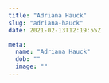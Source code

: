 ```yaml
---
title: "Adriana Hauck"
slug: "adriana-hauck"
date: 2021-02-13T12:19:55Z

meta:
  name: "Adriana Hauck"
  dob: ""
  image: ""
---
```


